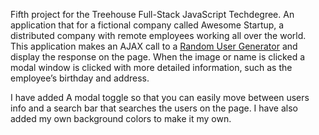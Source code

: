 Fifth project for the Treehouse Full-Stack JavaScript Techdegree. An application that for a fictional company called Awesome Startup, a distributed company with remote employees working all over the world. This application makes an AJAX call to a [Random User Generator](https://randomuser.me/) and display the response on the page. When the image or name is clicked a modal window is clicked with more detailed information, such as the employee’s birthday and address.

I have added A modal toggle so that you can easily move between users info and a search bar that searches the users on the page. I have also added my own background colors to make it my own.